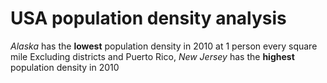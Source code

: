 # USA population density analysis
*Alaska* has the **lowest** population density in 2010 at 1 person every square mile
Excluding districts and Puerto Rico, *New Jersey* has the **highest** population density in 2010
